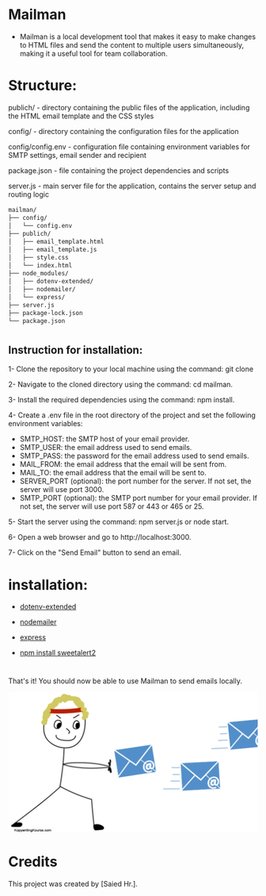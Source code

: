 # Mailman 
- Mailman is a local development tool that makes it easy to make changes to HTML files and send the content to multiple users simultaneously, making it a useful tool for team collaboration.

# Structure:
publich/ - directory containing the public files of the application, including the HTML email template and the CSS styles

config/ - directory containing the configuration files for the application

config/config.env - configuration file containing environment variables for SMTP settings, email sender and recipient

package.json - file containing the project dependencies and scripts

server.js - main server file for the application, contains the server setup and routing logic

``` 
mailman/
├── config/
│   └── config.env
├── publich/
│   ├── email_template.html
│   ├── email_template.js
│   ├── style.css
│   └── index.html
├── node_modules/
│   ├── dotenv-extended/
│   ├── nodemailer/
│   └── express/
├── server.js
├── package-lock.json
└── package.json
```

#

## **Instruction for installation:**

1- Clone the repository to your local machine using the command: git clone 

2- Navigate to the cloned directory using the command: cd mailman.

3- Install the required dependencies using the command: npm install.

4- Create a .env file in the root directory of the project and set the following environment variables:
- SMTP_HOST: the SMTP host of your email provider.
- SMTP_USER: the email address used to send emails.
- SMTP_PASS: the password for the email address used to send emails.
- MAIL_FROM: the email address that the email will be sent from.
- MAIL_TO: the email address that the email will be sent to.
- SERVER_PORT (optional): the port number for the server. If not set, the server will use port 3000.
- SMTP_PORT (optional): the SMTP port number for your email provider. If not set, the server will use port 587 or 443 or 465 or 25.

5- Start the server using the command: npm server.js or node start.

6- Open a web browser and go to http://localhost:3000.

7- Click on the "Send Email" button to send an email.

# installation:
- [dotenv-extended](https://www.npmjs.com/package/dotenv-extended/)

- [nodemailer](https://www.npmjs.com/package/nodemailer/)

- [express](https://www.npmjs.com/package/express/)

- [npm install sweetalert2](https://sweetalert2.github.io/)

# 

That's it! You should now be able to use Mailman to send emails locally.


![Alt-Text](./publich/images/readme.webp)


# Credits

This project was created by [Saied Hr.].


